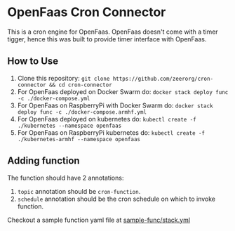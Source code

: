 # OpenFaas Cron Connector

This is a cron engine for OpenFaas. OpenFaas doesn't come with a timer tigger, hence this was built to provide timer interface with OpenFaas.

## How to Use

1. Clone this repository: `git clone https://github.com/zeerorg/cron-connector && cd cron-connector`
2. For OpenFaas deployed on Docker Swarm do: `docker stack deploy func -c ./docker-compose.yml`
3. For OpenFaas on RaspberryPi with Docker Swarm do: `docker stack deploy func -c ./docker-compose.armhf.yml`
4. For OpenFaas deployed on kubernetes do: `kubectl create -f ./kubernetes --namespace openfaas`
5. For OpenFaas on RaspberryPi kubernetes do: `kubectl create -f ./kubernetes-armhf --namespace openfaas`

## Adding function

The function should have 2 annotations:

1. `topic` annotation should be `cron-function`.
2. `schedule` annotation should be the cron schedule on which to invoke function.

Checkout a sample function yaml file at [sample-func/stack.yml](sample-func/stack.yml)
